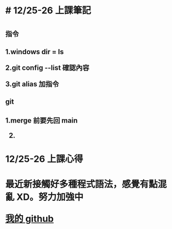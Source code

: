 <h1># 12/25-26 上課筆記<h1>

<h2>指令<h2>

1.windows dir = ls

2.git config --list 確認內容

3.git alias 加指令

<h2>git<h2>

1.merge 前要先回 main

2.

<h1>12/25-26 上課心得<h1>

最近新接觸好多種程式語法，感覺有點混亂 XD。努力加強中

[我的 github](https://github.com/nick840290/node-mfee22)
